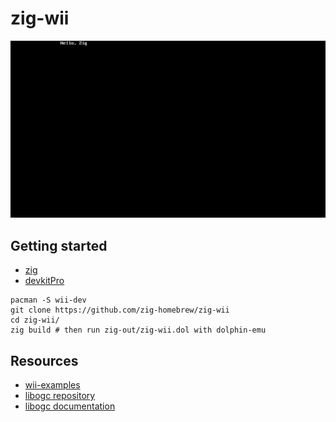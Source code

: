 # zig-wii

![](screenshot.webp)

## Getting started

- [zig](https://ziglang.org/download/)
- [devkitPro](https://devkitpro.org/wiki/Getting_Started)

```
pacman -S wii-dev
git clone https://github.com/zig-homebrew/zig-wii
cd zig-wii/
zig build # then run zig-out/zig-wii.dol with dolphin-emu
```

## Resources

- [wii-examples](https://github.com/devkitPro/wii-examples)
- [libogc repository](https://github.com/devkitPro/libogc)
- [libogc documentation](https://libogc.devkitpro.org/files.html)
